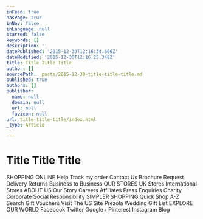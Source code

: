 ```yaml
---
inFeed: true
hasPage: true
inNav: false
inLanguage: null
starred: false
keywords: []
description: ''
datePublished: '2015-12-30T12:16:34.666Z'
dateModified: '2015-12-30T12:16:25.348Z'
title: Title Title Title
author: []
sourcePath: _posts/2015-12-30-title-title-title.md
published: true
authors: []
publisher:
  name: null
  domain: null
  url: null
  favicon: null
url: title-title-title/index.html
_type: Article

---
```

# Title Title Title

SHOPPING ONLINE
Help
Track my order
Contact Us
Brochure Request
Delivery
Returns
Business to Business
OUR STORES
UK Stores
International Stores
ABOUT US
Our Story
Careers
Affiliates
Press Enquiries
Charity
Corporate Social Responsibility
SIMPLER SHOPPING
Quick Shop
A-Z Search
Gift Vouchers
Visit The US Site
Prezola Wedding Gift List
EXPLORE OUR WORLD
Facebook
Twitter
Google+
Pinterest
Instagram
Blog